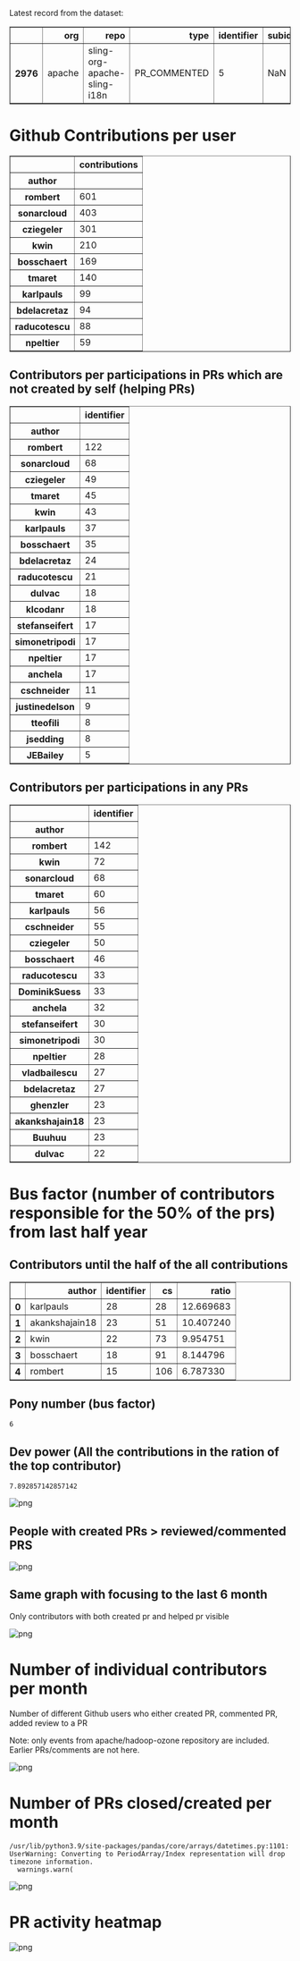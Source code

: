 Latest record from the dataset:




<div>
<table border="1" class="dataframe">
  <thead>
    <tr style="text-align: right;">
      <th></th>
      <th>org</th>
      <th>repo</th>
      <th>type</th>
      <th>identifier</th>
      <th>subidentifier</th>
      <th>date</th>
      <th>author</th>
      <th>owner</th>
      <th>project</th>
    </tr>
  </thead>
  <tbody>
    <tr>
      <th>2976</th>
      <td>apache</td>
      <td>sling-org-apache-sling-i18n</td>
      <td>PR_COMMENTED</td>
      <td>5</td>
      <td>NaN</td>
      <td>2021-02-14 03:48:52+00:00</td>
      <td>sonarcloud</td>
      <td>enapps-enorman</td>
      <td>sling</td>
    </tr>
  </tbody>
</table>
</div>



# Github Contributions per user





<div>
<table border="1" class="dataframe">
  <thead>
    <tr style="text-align: right;">
      <th></th>
      <th>contributions</th>
    </tr>
    <tr>
      <th>author</th>
      <th></th>
    </tr>
  </thead>
  <tbody>
    <tr>
      <th>rombert</th>
      <td>601</td>
    </tr>
    <tr>
      <th>sonarcloud</th>
      <td>403</td>
    </tr>
    <tr>
      <th>cziegeler</th>
      <td>301</td>
    </tr>
    <tr>
      <th>kwin</th>
      <td>210</td>
    </tr>
    <tr>
      <th>bosschaert</th>
      <td>169</td>
    </tr>
    <tr>
      <th>tmaret</th>
      <td>140</td>
    </tr>
    <tr>
      <th>karlpauls</th>
      <td>99</td>
    </tr>
    <tr>
      <th>bdelacretaz</th>
      <td>94</td>
    </tr>
    <tr>
      <th>raducotescu</th>
      <td>88</td>
    </tr>
    <tr>
      <th>npeltier</th>
      <td>59</td>
    </tr>
  </tbody>
</table>
</div>



## Contributors per participations in PRs which are not created by self (helping PRs)




<div>
<table border="1" class="dataframe">
  <thead>
    <tr style="text-align: right;">
      <th></th>
      <th>identifier</th>
    </tr>
    <tr>
      <th>author</th>
      <th></th>
    </tr>
  </thead>
  <tbody>
    <tr>
      <th>rombert</th>
      <td>122</td>
    </tr>
    <tr>
      <th>sonarcloud</th>
      <td>68</td>
    </tr>
    <tr>
      <th>cziegeler</th>
      <td>49</td>
    </tr>
    <tr>
      <th>tmaret</th>
      <td>45</td>
    </tr>
    <tr>
      <th>kwin</th>
      <td>43</td>
    </tr>
    <tr>
      <th>karlpauls</th>
      <td>37</td>
    </tr>
    <tr>
      <th>bosschaert</th>
      <td>35</td>
    </tr>
    <tr>
      <th>bdelacretaz</th>
      <td>24</td>
    </tr>
    <tr>
      <th>raducotescu</th>
      <td>21</td>
    </tr>
    <tr>
      <th>dulvac</th>
      <td>18</td>
    </tr>
    <tr>
      <th>klcodanr</th>
      <td>18</td>
    </tr>
    <tr>
      <th>stefanseifert</th>
      <td>17</td>
    </tr>
    <tr>
      <th>simonetripodi</th>
      <td>17</td>
    </tr>
    <tr>
      <th>npeltier</th>
      <td>17</td>
    </tr>
    <tr>
      <th>anchela</th>
      <td>17</td>
    </tr>
    <tr>
      <th>cschneider</th>
      <td>11</td>
    </tr>
    <tr>
      <th>justinedelson</th>
      <td>9</td>
    </tr>
    <tr>
      <th>tteofili</th>
      <td>8</td>
    </tr>
    <tr>
      <th>jsedding</th>
      <td>8</td>
    </tr>
    <tr>
      <th>JEBailey</th>
      <td>5</td>
    </tr>
  </tbody>
</table>
</div>



## Contributors per participations in any PRs




<div>
<table border="1" class="dataframe">
  <thead>
    <tr style="text-align: right;">
      <th></th>
      <th>identifier</th>
    </tr>
    <tr>
      <th>author</th>
      <th></th>
    </tr>
  </thead>
  <tbody>
    <tr>
      <th>rombert</th>
      <td>142</td>
    </tr>
    <tr>
      <th>kwin</th>
      <td>72</td>
    </tr>
    <tr>
      <th>sonarcloud</th>
      <td>68</td>
    </tr>
    <tr>
      <th>tmaret</th>
      <td>60</td>
    </tr>
    <tr>
      <th>karlpauls</th>
      <td>56</td>
    </tr>
    <tr>
      <th>cschneider</th>
      <td>55</td>
    </tr>
    <tr>
      <th>cziegeler</th>
      <td>50</td>
    </tr>
    <tr>
      <th>bosschaert</th>
      <td>46</td>
    </tr>
    <tr>
      <th>raducotescu</th>
      <td>33</td>
    </tr>
    <tr>
      <th>DominikSuess</th>
      <td>33</td>
    </tr>
    <tr>
      <th>anchela</th>
      <td>32</td>
    </tr>
    <tr>
      <th>stefanseifert</th>
      <td>30</td>
    </tr>
    <tr>
      <th>simonetripodi</th>
      <td>30</td>
    </tr>
    <tr>
      <th>npeltier</th>
      <td>28</td>
    </tr>
    <tr>
      <th>vladbailescu</th>
      <td>27</td>
    </tr>
    <tr>
      <th>bdelacretaz</th>
      <td>27</td>
    </tr>
    <tr>
      <th>ghenzler</th>
      <td>23</td>
    </tr>
    <tr>
      <th>akankshajain18</th>
      <td>23</td>
    </tr>
    <tr>
      <th>Buuhuu</th>
      <td>23</td>
    </tr>
    <tr>
      <th>dulvac</th>
      <td>22</td>
    </tr>
  </tbody>
</table>
</div>



# Bus factor (number of contributors responsible for the 50% of the prs) from last half year

## Contributors until the half of the all contributions




<div>
<table border="1" class="dataframe">
  <thead>
    <tr style="text-align: right;">
      <th></th>
      <th>author</th>
      <th>identifier</th>
      <th>cs</th>
      <th>ratio</th>
    </tr>
  </thead>
  <tbody>
    <tr>
      <th>0</th>
      <td>karlpauls</td>
      <td>28</td>
      <td>28</td>
      <td>12.669683</td>
    </tr>
    <tr>
      <th>1</th>
      <td>akankshajain18</td>
      <td>23</td>
      <td>51</td>
      <td>10.407240</td>
    </tr>
    <tr>
      <th>2</th>
      <td>kwin</td>
      <td>22</td>
      <td>73</td>
      <td>9.954751</td>
    </tr>
    <tr>
      <th>3</th>
      <td>bosschaert</td>
      <td>18</td>
      <td>91</td>
      <td>8.144796</td>
    </tr>
    <tr>
      <th>4</th>
      <td>rombert</td>
      <td>15</td>
      <td>106</td>
      <td>6.787330</td>
    </tr>
  </tbody>
</table>
</div>



## Pony number (bus factor)




    6



## Dev power (All the contributions in the ration of the top contributor)




    7.892857142857142




    
![png](github-contributions_files/github-contributions_18_0.png)
    


## People with created PRs > reviewed/commented PRS


    
![png](github-contributions_files/github-contributions_21_0.png)
    


## Same graph with focusing to the last 6 month

Only contributors with both created pr and helped pr visible


    
![png](github-contributions_files/github-contributions_25_0.png)
    


# Number of individual contributors per month

Number of different Github users who either created PR, commented PR, added review to a PR

Note: only events from apache/hadoop-ozone repository are included. Earlier PRs/comments are not here.


    
![png](github-contributions_files/github-contributions_28_0.png)
    


# Number of PRs closed/created per month

    /usr/lib/python3.9/site-packages/pandas/core/arrays/datetimes.py:1101: UserWarning: Converting to PeriodArray/Index representation will drop timezone information.
      warnings.warn(



    
![png](github-contributions_files/github-contributions_31_0.png)
    


# PR activity heatmap


    
![png](github-contributions_files/github-contributions_34_0.png)
    

